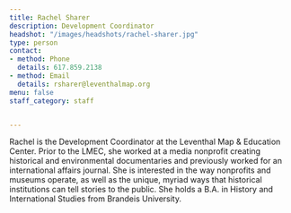 ```yaml
---
title: Rachel Sharer
description: Development Coordinator
headshot: "/images/headshots/rachel-sharer.jpg"
type: person
contact:
- method: Phone
  details: 617.859.2138
- method: Email
  details: rsharer@leventhalmap.org
menu: false
staff_category: staff


---
```

Rachel is the Development Coordinator at the Leventhal Map & Education Center. Prior to the LMEC, she worked at a media nonprofit creating historical and environmental documentaries and previously worked for an international affairs journal. She is interested in the way nonprofits and museums operate, as well as the unique, myriad ways that historical institutions can tell stories to the public. She holds a B.A. in History and International Studies from Brandeis University. 